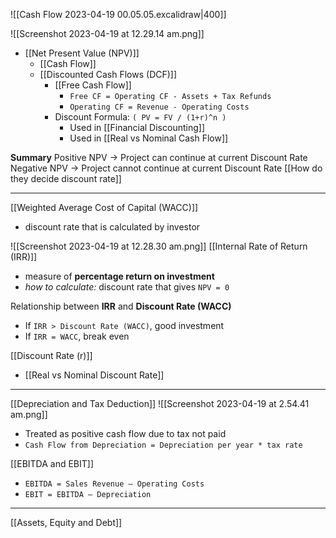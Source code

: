 ![[Cash Flow 2023-04-19 00.05.05.excalidraw|400]]

![[Screenshot 2023-04-19 at 12.29.14 am.png]]
- [[Net Present Value (NPV)]]
	- [[Cash Flow]]
	- [[Discounted Cash Flows (DCF)]]
		- [[Free Cash Flow]] 
			- `Free CF = Operating CF - Assets + Tax Refunds`
			- `Operating CF = Revenue - Operating Costs`
		- Discount Formula: `( PV = FV / (1+r)^n )`
			- Used in [[Financial Discounting]]
			- Used in [[Real vs Nominal Cash Flow]]

**Summary**
Positive NPV -> Project can continue at current Discount Rate
Negative NPV -> Project cannot continue at current Discount Rate
[[How do they decide discount rate]]

___
[[Weighted Average Cost of Capital (WACC)]]
- discount rate that is calculated by investor

![[Screenshot 2023-04-19 at 12.28.30 am.png]]
[[Internal Rate of Return (IRR)]]
- measure of **percentage return on investment**
- *how to calculate:* discount rate that gives `NPV = 0`

Relationship between **IRR** and **Discount Rate (WACC)**
- If `IRR > Discount Rate (WACC)`, good investment
- If `IRR = WACC`, break even

[[Discount Rate (r)]]
- [[Real vs Nominal Discount Rate]]

___
[[Depreciation and Tax Deduction]]
![[Screenshot 2023-04-19 at 2.54.41 am.png]]
- Treated as positive cash flow due to tax not paid
- `Cash Flow from Depreciation = Depreciation per year * tax rate`

[[EBITDA and EBIT]]
- `EBITDA = Sales Revenue – Operating Costs`
- `EBIT = EBITDA – Depreciation`

___

[[Assets, Equity and Debt]]